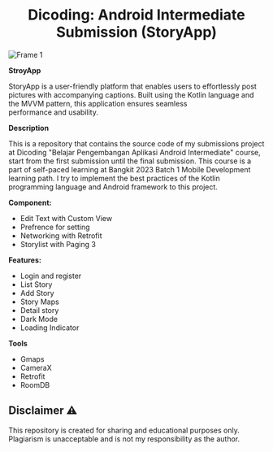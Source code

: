 
<h1 align="center">
  Dicoding: Android Intermediate Submission (StoryApp)
</h1>

![Frame 1](https://github.com/agungdwi/Moviedb/assets/89433301/57f6a1f8-7770-41cb-9666-47bab7b66214)

**StroyApp**
<p>StoryApp is a user-friendly platform that enables users to effortlessly post pictures with accompanying captions. Built using the Kotlin language and the MVVM pattern, this application ensures seamless performance and usability.</p>

**Description**
<p>This is a repository that contains the source code of my submissions project at Dicoding "Belajar Pengembangan Aplikasi Android Intermediate" course, start from the first submission until the final submission. This course is a part of self-paced learning at Bangkit 2023 Batch 1 Mobile Development learning path. I try to implement the best practices of the Kotlin programming language and Android framework to this project.</p>

**Component:**
- Edit Text with Custom View
- Prefrence for setting
- Networking with Retrofit
- Storylist with Paging 3

**Features:**
- Login and register
- List Story
- Add Story
- Story Maps
- Detail story
- Dark Mode
- Loading Indicator

**Tools**
- Gmaps
- CameraX
- Retrofit
- RoomDB
  
## Disclaimer ⚠️
This repository is created for sharing and educational purposes only. Plagiarism is unacceptable and is not my responsibility as the author.
